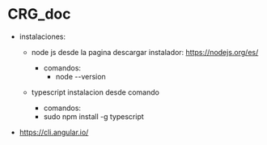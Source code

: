 # CRG_doc

- instalaciones:

  - node js desde la pagina descargar instalador: https://nodejs.org/es/
    - comandos:
      - node --version
      
  - typescript instalacion desde comando
    - comandos:
     - sudo npm install -g typescript
  
- https://cli.angular.io/
